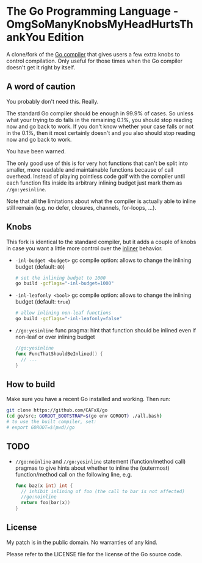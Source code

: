 # The Go Programming Language - OmgSoManyKnobsMyHeadHurtsThankYou Edition

A clone/fork of the [Go compiler](https://golang.org) that gives users a few extra knobs to control compilation. Only useful for those times when the Go compiler doesn't get it right by itself.

## A word of caution

You probably don't need this. Really.

The standard Go compiler should be enough in 99.9% of cases. So unless what your trying to do falls in the remaining 0.1%, you should stop reading now and go back to work. If you don't know whether your case falls or not in the 0.1%, then it most certainly doesn't and you also should stop reading now and go back to work.

You have been warned.

The only good use of this is for very hot functions that can't be split into smaller, more readable and maintainable functions because of call overhead. Instead of playing pointless code golf with the compiler until each function fits inside its arbitrary inlining budget just mark them as `//go:yesinline`.

Note that all the limitations about what the compiler is actually able to inline still remain (e.g. no defer, closures, channels, for-loops, ...).

## Knobs

This fork is identical to the standard compiler, but it adds a couple of knobs in case you want a little more control over the [inliner](https://golang.org/src/cmd/compile/internal/gc/inl.go) behavior.

- `-inl-budget <budget>` gc compile option: allows to change the inlining budget (default: `80`)

  ```sh
  # set the inlining budget to 1000
  go build -gcflags="-inl-budget=1000"
  ```

- `-inl-leafonly <bool>` gc compile option: allows to change the inlining budget (default: `true`)

  ```sh
  # allow inlining non-leaf functions
  go build -gcflags="-inl-leafonly=false"
  ```

- `//go:yesinline` func pragma: hint that function should be inlined even if non-leaf or over inlining budget

  ```go
  //go:yesinline
  func FuncThatShouldBeInlined() {
    // ...
  }
  ```

## How to build

Make sure you have a recent Go installed and working. Then run:

```bash
git clone https://github.com/CAFxX/go
(cd go/src; GOROOT_BOOTSTRAP=$(go env GOROOT) ./all.bash)
# to use the built compiler, set:
# export GOROOT=$(pwd)/go
```

## TODO

- `//go:noinline` and `//go:yesinline` statement (function/method call) pragmas to give hints about whether to inline the (outermost) function/method call on the following line, e.g.

  ```go
  func baz(x int) int {
    // inhibit inlining of foo (the call to bar is not affected)
    //go:noinline
    return foo(bar(x))
  }
  ```

## License

My patch is in the public domain. No warranties of any kind.

Please refer to the LICENSE file for the license of the Go source code.
